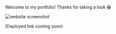 Welcome to my portfolio!
Thanks for taking a look 😁

![website screenshot](/assets/images/website.jpg "Website")

(Deployed link coming soon)